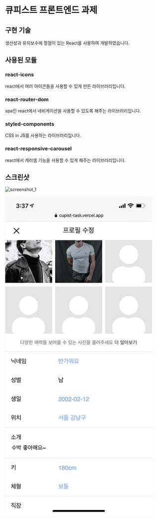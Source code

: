 # 큐피스트 프론트엔드 과제

## 구현 기술

생산성과 유지보수에 장점이 있는 React를 사용하여 개발하였습니다.

## 사용된 모듈

### react-icons

react에서 여러 아이콘들을 사용할 수 있게 만든 라이브러리입니다.

### react-router-dom

spa인 react에서 네비게이션을 사용할 수 있도록 해주는 라이브러리입니다.

### styled-components

CSS in JS를 사용하는 라이브러리입니다.

### react-responsive-carousel

react에서 캐러샐 기능을 사용할 수 있게 해주는 라이브러리입니다.

## 스크린샷

![screenshot_1](./screenshots/screenshot_1.png)

![screenshot_2](./screenshots/screenshot_2.png)
